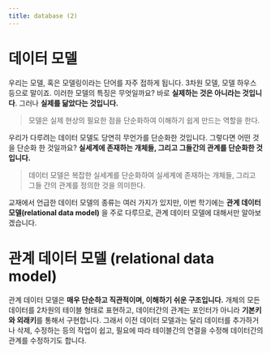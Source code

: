 ```yaml
---
title: database (2)
---
```


# 데이터 모델
우리는 모델, 혹은 모델링이라는 단어를 자주 접하게 됩니다. 3차원 모델, 모델 하우스 등으로 말이죠. 이러한 모델의 특징은 무엇일까요? 바로 **실제하는 것은 아니라는 것입니다**. 그러나 **실제를 닮았다는 것입니다.**

> 모델은 실제 현상의 필요한 점을 단순화하여 이해하기 쉽게 만드는 역할을 한다.
>

우리가 다루려는 데이터 모델도 당연히 무언가를 단순화한 것입니다. 그렇다면 어떤 것을 단순화 한 것일까요? **실세계에 존재하는 개체들, 그리고 그들간의 관계를 단순화한 것입니다.**

>데이터 모델은 복잡한 실세계를 단순화하여 실세계에 존재하는 개체들, 그리고 그들 간의 관계를 정의한 것을 의미한다.
>

교재에서 언급한 데이터 모델의 종류는 여러 가지가 있지만, 이번 학기에는 **관계 데이터 모델(relational data model)** 을 주로 다루므로, 관계 데이터 모델에 대해서만 알아보겠습니다.

# 관계 데이터 모델 (relational data model)
관계 데이터 모델은 **매우 단순하고 직관적이며, 이해하기 쉬운 구조입니다.** 개체의 모든 데이터를 2차원의 테이블 형태로 표현하고, 데이터간의 관계는 포인터가 아니라 **기본키와 외래키**를 통해서 구현합니다.
그래서 이전 데이터 모델과는 달리 데이터를 추가하거나 삭제, 수정하는 등의 작업이 쉽고, 필요에 따라 테이블간의 연결을 수정해 데이터간의 관계를 수정하기도 합니다.
